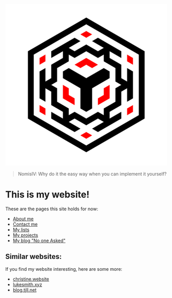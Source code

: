 ![logo](/assets/nomisiv.svg)

> NomisIV: Why do it the easy way when you can implement it yourself?

# This is my website!

These are the pages this site holds for now:

- [About me](about)
- [Contact me](contact)
- [My lists](lists)
- [My projects](projects)
- [My blog "No one Asked"](blog)

## Similar websites:

If you find my website interesting, here are some more:

- [christine.website](https://christine.website)
- [lukesmith.xyz](https://lukesmith.xyz)
- [blog.tjll.net](https://blog.tjll.net)
